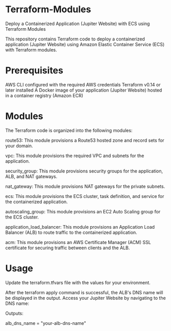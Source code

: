 # Terraform-Modules
Deploy a Containerized Application (Jupiter Website) with ECS using Terraform Modules


This repository contains Terraform code to deploy a containerized application (Jupiter Website) using Amazon Elastic Container Service (ECS) with Terraform modules.


# Prerequisites
AWS CLI configured with the required AWS credentials
Terraform v0.14 or later installed
A Docker image of your application (Jupiter Website) hosted in a container registry (Amazon ECR)


# Modules

The Terraform code is organized into the following modules:


route53: This module provisions a Route53 hosted zone and record sets for your domain.


vpc: This module provisions the required VPC and subnets for the application.


security_group: This module provisions security groups for the application, ALB, and NAT gateways.


nat_gateway: This module provisions NAT gateways for the private subnets.


ecs: This module provisions the ECS cluster, task definition, and service for the containerized application.


autoscaling_group: This module provisions an EC2 Auto Scaling group for the ECS cluster.


application_load_balancer: This module provisions an Application Load Balancer (ALB) to route traffic to the containerized application.


acm: This module provisions an AWS Certificate Manager (ACM) SSL certificate for securing traffic between clients and the ALB.


# Usage


Update the terraform.tfvars file with the values for your environment.


After the terraform apply command is successful, the ALB's DNS name will be displayed in the output. Access your Jupiter Website by navigating to the DNS name:

Outputs:

alb_dns_name = "your-alb-dns-name"



